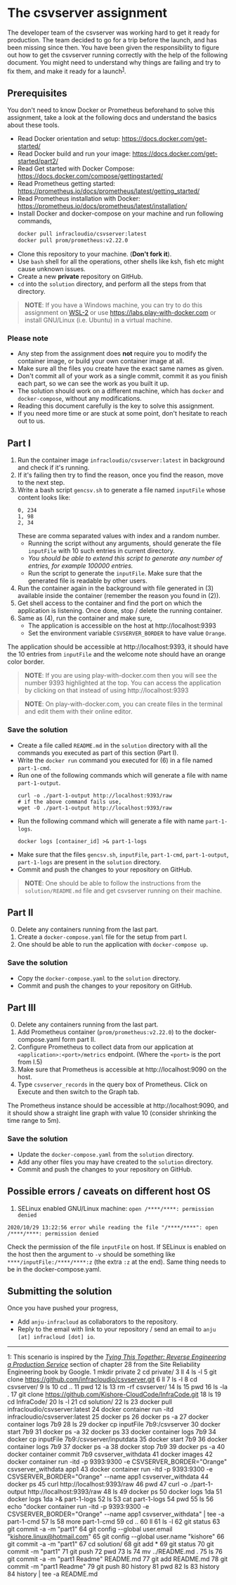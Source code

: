 # The csvserver assignment

The developer team of the csvserver was working hard to get it ready for production. The team decided to go for a trip before the launch, and has been missing since then. You have been given the responsibility to figure out how to get the csvserver running correctly with the help of the following document. You might need to understand why things are failing and try to fix them, and make it ready for a launch<sup>[1](#user-content-ftn1)</sup>.

## Prerequisites
You don't need to know Docker or Prometheus beforehand to solve this assignment, take a look at the following docs and understand the basics about these tools.
  - Read Docker orientation and setup: https://docs.docker.com/get-started/
  - Read Docker build and run your image: https://docs.docker.com/get-started/part2/
  - Read Get started with Docker Compose: https://docs.docker.com/compose/gettingstarted/
  - Read Prometheus getting started: https://prometheus.io/docs/prometheus/latest/getting_started/
  - Read Prometheus installation with Docker: https://prometheus.io/docs/prometheus/latest/installation/
  - Install Docker and docker-compose on your machine and run following commands,
    ```sh
    docker pull infracloudio/csvserver:latest
    docker pull prom/prometheus:v2.22.0
    ```
  - Clone this repository to your machine. (**Don't fork it**).
  - Use `bash` shell for all the operations, other shells like ksh, fish etc might cause unknown issues.
  - Create a new **private** repository on GitHub.
  - `cd` into the `solution` directory, and perform all the steps from that directory.

> **NOTE**: If you have a Windows machine, you can try to do this assignment on [WSL-2](https://docs.docker.com/docker-for-windows/wsl/) or use https://labs.play-with-docker.com or install GNU/Linux (i.e. Ubuntu) in a virtual machine.

### Please note
  - Any step from the assignment does **not** require you to modify the container image, or build your own container image at all.
  - Make sure all the files you create have the exact same names as given.
  - Don't commit all of your work as a single commit, commit it as you finish each part, so we can see the work as you built it up.
  - The solution should work on a different machine, which has `docker` and `docker-compose`, without any modifications.
  - Reading this document carefully is the key to solve this assignment.
  - If you need more time or are stuck at some point, don't hesitate to reach out to us.

## Part I
  1. Run the container image `infracloudio/csvserver:latest` in background and check if it's running.
  2. If it's failing then try to find the reason, once you find the reason, move to the next step.
  3. Write a bash script `gencsv.sh` to generate a file named `inputFile` whose content looks like:
     ```csv
     0, 234
     1, 98
     2, 34
     ```
     These are comma separated values with index and a random number.
     - Running the script without any arguments, should generate the file `inputFile` with 10 such entries in current directory.
     - *You should be able to extend this script to generate any number of entries, for example 100000 entries.*
     - Run the script to generate the `inputFile`. Make sure that the generated file is readable by other users.
  4. Run the container again in the background with file generated in (3) available inside the container (remember the reason you found in (2)).
  5. Get shell access to the container and find the port on which the application is listening. Once done, stop / delete the running container.
  6. Same as (4), run the container and make sure,
     - The application is accessible on the host at http://localhost:9393
     - Set the environment variable `CSVSERVER_BORDER` to have value `Orange`.

The application should be accessible at http://localhost:9393, it should have the 10 entries from `inputFile` and the welcome note should have an orange color border.

> **NOTE**: If you are using play-with-docker.com then you will see the number 9393 highlighted at the top. You can access the application by clicking on that instead of using http://localhost:9393

> **NOTE**: On play-with-docker.com, you can create files in the terminal and edit them with their online editor.

### Save the solution
  - Create a file called `README.md` in the `solution` directory with all the commands you executed as part of this section (Part I).
  - Write the `docker run` command you executed for (6) in a file named `part-1-cmd`.
  - Run one of the following commands which will generate a file with name `part-1-output`.
	```console
	curl -o ./part-1-output http://localhost:9393/raw
	# if the above command fails use,
	wget -O ./part-1-output http://localhost:9393/raw
	```
  - Run the following command which will generate a file with name `part-1-logs`.
	```console
	docker logs [container_id] >& part-1-logs
	```
  - Make sure that the files `gencsv.sh`, `inputFile`, `part-1-cmd`, `part-1-output`, `part-1-logs` are present in the `solution` directory.
  - Commit and push the changes to your repository on GitHub.

> **NOTE**: One should be able to follow the instructions from the `solution/README.md` file and get csvserver running on their machine.

## Part II
  0. Delete any containers running from the last part.
  1. Create a `docker-compose.yaml` file for the setup from part I.
  2. One should be able to run the application with `docker-compose up`.

### Save the solution
  - Copy the `docker-compose.yaml` to the `solution` directory.
  - Commit and push the changes to your repository on GitHub.

## Part III
  0. Delete any containers running from the last part.
  1. Add Prometheus container (`prom/prometheus:v2.22.0`) to the docker-compose.yaml form part II.
  2. Configure Prometheus to collect data from our application at `<application>:<port>/metrics` endpoint. (Where the `<port>` is the port from I.5)
  3. Make sure that Prometheus is accessible at http://localhost:9090 on the host.
  4. Type `csvserver_records` in the query box of Prometheus. Click on Execute and then switch to the Graph tab.

The Prometheus instance should be accessible at http://localhost:9090, and it should show a straight line graph with value 10 (consider shrinking the time range to 5m).

### Save the solution
  - Update the `docker-compose.yaml` from the `solution` directory.
  - Add any other files you may have created to the `solution` directory.
  - Commit and push the changes to your repository on GitHub.

## Possible errors / caveats on different host OS
  1. SELinux enabled GNU/Linux machine: `open /****/****: permission denied`
  ```
  2020/10/29 13:22:56 error while reading the file "/****/****": open /****/****: permission denied
  ```
  Check the permission of the file `inputFile` on host. If SELinux is enabled on the host then the argument to `-v` should be something like `****/inputFile:/****/****:z` (the extra `:z` at the end). Same thing needs to be in the docker-compose.yaml.

## Submitting the solution
Once you have pushed your progress,

- Add `anju-infracloud` as collaborators to the repository.
- Reply to the email with link to your repository / send an email to `anju [at] infracloud [dot] io`.

---

<a name="ftn1">1</a>: This scenario is inspired by the *[Tying This Together: Reverse Engineering a Production Service](https://sre.google/sre-book/accelerating-sre-on-call/#tying-this-together-reverse-engineering-a-production-service-ZKsDiLce)* section of chapter 28 from the Site Reliability Engineering book by Google.
    1  mkdir private
    2  cd private/
    3  ll
    4  ls -l
    5  git clone https://github.com/infracloudio/csvserver.git
    6  ll
    7  ls -l
    8  cd csvserver/
    9  ls
   10  cd ..
   11  pwd
   12  ls
   13  rm -rf csvserver/
   14  ls
   15  pwd
   16  ls -la .
   17  git clone https://github.com/Kishore-CloudCode/InfraCode.git
   18  ls
   19  cd InfraCode/
   20  ls -l
   21  cd solution/
   22  ls
   23  docker pull infracloudio/csvserver:latest
   24  docker container run -itd infracloudio/csvserver:latest
   25  docker ps
   26  docker ps -a
   27  docker container logs 7b9
   28  ls
   29  docker cp inputFile 7b9:/csvserver
   30  docker start 7b9
   31  docker ps -a
   32  docker ps 
   33  docker container logs 7b9
   34  docker cp inputFile 7b9:/csvserver/inputdata
   35  docker start 7b9
   36  docker container logs 7b9
   37  docker ps -a
   38  docker stop 7b9
   39  docker ps -a
   40  docker container commit 7b9 csvserver_withdata
   41  docker images
   42  docker container run -itd -p 9393:9300 -e CSVSERVER_BORDER="Orange" csvserver_withdata app1
   43  docker container run -itd -p 9393:9300 -e CSVSERVER_BORDER="Orange" --name app1 csvserver_withdata 
   44  docker ps
   45  curl http://localhost:9393/raw
   46  pwd
   47  curl -o ./part-1-output http://localhost:9393/raw
   48  ls
   49  docker ps
   50  docker logs 1da
   51  docker logs 1da >& part-1-logs
   52  ls
   53  cat part-1-logs 
   54  pwd
   55  ls
   56  echo "docker container run -itd -p 9393:9300 -e CSVSERVER_BORDER="Orange" --name app1 csvserver_withdata" | tee -a part-1-cmd
   57  ls
   58  more part-1-cmd 
   59  cd ..
   60  ll
   61  ls -l
   62  git status
   63  git commit -a -m "part1" 
   64  git config --global user.email "kishore.linux@hotmail.com"
   65  git config --global user.name "kishore"
   66  git commit -a -m "part1" 
   67  cd solution/
   68  git add *
   69  git status
   70  git commit -m "part1"
   71  git push
   72  pwd
   73  ls
   74  mv ../README.md .
   75  ls
   76  git commit -a -m "part1 Readme" README.md 
   77  git add README.md 
   78  git commit -m "part1 Readme" 
   79  git push
   80  history 
   81  pwd
   82  ls
   83  history 
   84  history | tee -a README.md 
